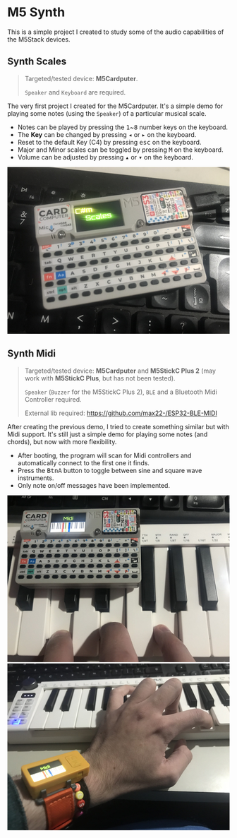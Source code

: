 # M5 Synth

This is a simple project I created to study some of the audio capabilities of the M5Stack devices.

## Synth Scales
> Targeted/tested device: **M5Cardputer**.
>
>`Speaker` and `Keyboard` are required.

The very first project I created for the M5Cardputer.
It's a simple demo for playing some notes (using the `Speaker`) of a particular musical scale.

- Notes can be played by pressing the <kbd>1</kbd>~<kbd>8</kbd> number keys on the keyboard.
- The **Key** can be changed by pressing <kbd>◂</kbd> or <kbd>▸</kbd> on the keyboard.
- Reset to the default Key (C4) by pressing <kbd>esc</kbd> on the keyboard.
- Major and Minor scales can be toggled by pressing <kbd>M</kbd> on the keyboard.
- Volume can be adjusted by pressing <kbd>▴</kbd> or <kbd>▾</kbd> on the keyboard.

![synth-scales](synth-scales.jpg)

## Synth Midi
> Targeted/tested device: **M5Cardputer** and **M5StickC Plus 2** (may work with **M5StickC Plus**, but has not been tested).
>
>`Speaker` (`Buzzer` for the M5StickC Plus 2), `BLE` and a Bluetooth Midi Controller required.
>
> External lib required: https://github.com/max22-/ESP32-BLE-MIDI

After creating the previous demo, I tried to create something similar but with Midi support.
It's still just a simple demo for playing some notes (and chords), but now with more flexibility.

- After booting, the program will scan for Midi controllers and automatically connect to the first one it finds.
- Press the <kbd>BtnA</kbd> button to toggle between sine and square wave instruments.
- Only note on/off messages have been implemented.

![synth-midi](synth-midi.jpg)
![synth-midi](synth-midi-stickc.jpg)
